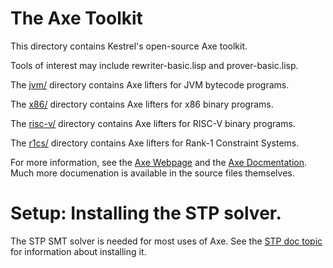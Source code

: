 The Axe Toolkit
===============================

This directory contains Kestrel's open-source Axe toolkit.

Tools of interest may include rewriter-basic.lisp and prover-basic.lisp.

The [jvm/](jvm) directory contains Axe lifters for JVM bytecode programs.

The [x86/](x86) directory contains Axe lifters for x86 binary programs.

The [risc-v/](risc-v) directory contains Axe lifters for RISC-V binary programs.

The [r1cs/](r1cs) directory contains Axe lifters for Rank-1 Constraint Systems.

For more information, see the [Axe Webpage][Axe] and the [Axe
Docmentation][Axe-doc].  Much more documenation is available in the
source files themselves.

[Axe]: https://kestrel.edu/research/axe/

[Axe-doc]: https://acl2.org/doc/?topic=ACL2____AXE

# Setup: Installing the STP solver.

The STP SMT solver is needed for most uses of Axe.  See the [STP doc topic][STP-doc] for
information about installing it.

[STP-doc]: https://acl2.org/doc/?topic=ACL2____STP